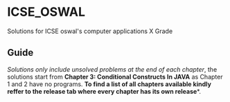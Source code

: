 # ICSE_OSWAL
Solutions for ICSE oswal's computer applications X Grade

## Guide
_Solutions only include unsolved problems at the end of each chapter_, the solutions start from __Chapter 3: Conditional Constructs In JAVA__ as Chapter 1 and 2 have no programs. __To find a list of all chapters available kindly reffer to the release tab where every chapter has its own release__*.
